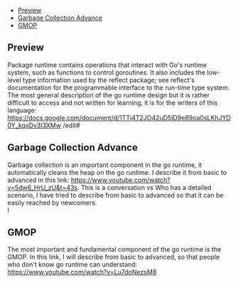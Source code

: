 - [Preview](#preview)
- [Garbage Collection Advance](#garbage-collection-advance)
- [GMOP](#gmop)

## Preview <a name="preview"></a>

Package runtime contains operations that interact with Go's runtime system, such as functions to control goroutines. It
also includes the low-level type information used by the reflect package; see reflect's documentation for the
programmable interface to the run-time type system. The most general description of the go runtime design but it is
rather difficult to access and not written for learning, it is for the writers of this
language: https://docs.google.com/document/d/1TTj4T2JO42uD5ID9e89oa0sLKhJYD0Y_kqxDv3I3XMw /edit# </br>

## Garbage Collection Advance <a name="garbage-collection-advance"></a>

Garbage collection is an important component in the go runtime, it automatically cleans the heap on the go runtime. I
describe it from basic to advanced in this link: https://www.youtube.com/watch?v=5dw6_HrU_zU&t=43s. This is a
conversation vs Who has a detailed scenario, I have tried to describe from basic to advanced so that it can be easily
reached by newcomers. </br>l

## GMOP <a name="gmop"></a>

The most important and fundamental component of the go runtime is the GMOP. In this link, I will describe from basic to
advanced, so that people who don't know go runtime can understand: https://www.youtube.com/watch?v=Lu7doNezsM8 </br>